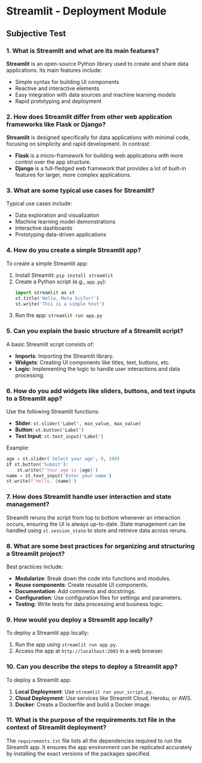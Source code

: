 # Streamlit - Deployment Module

## Subjective Test

### 1. What is Streamlit and what are its main features?
**Streamlit** is an open-source Python library used to create and share data applications. Its main features include:
- Simple syntax for building UI components
- Reactive and interactive elements
- Easy integration with data sources and machine learning models
- Rapid prototyping and deployment

### 2. How does Streamlit differ from other web application frameworks like Flask or Django?
**Streamlit** is designed specifically for data applications with minimal code, focusing on simplicity and rapid development. In contrast:
- **Flask** is a micro-framework for building web applications with more control over the app structure.
- **Django** is a full-fledged web framework that provides a lot of built-in features for larger, more complex applications.

### 3. What are some typical use cases for Streamlit?
Typical use cases include:
- Data exploration and visualization
- Machine learning model demonstrations
- Interactive dashboards
- Prototyping data-driven applications

### 4. How do you create a simple Streamlit app?
To create a simple Streamlit app:
1. Install Streamlit: `pip install streamlit`
2. Create a Python script (e.g., `app.py`):
    ```python
    import streamlit as st
    st.title('Hello, Meta Scifor!')
    st.write('This is a simple test')
    ```
3. Run the app: `streamlit run app.py`

### 5. Can you explain the basic structure of a Streamlit script?
A basic Streamlit script consists of:
- **Imports**: Importing the Streamlit library.
- **Widgets**: Creating UI components like titles, text, buttons, etc.
- **Logic**: Implementing the logic to handle user interactions and data processing.

### 6. How do you add widgets like sliders, buttons, and text inputs to a Streamlit app?
Use the following Streamlit functions:
- **Slider**: `st.slider('Label', min_value, max_value)`
- **Button**: `st.button('Label')`
- **Text Input**: `st.text_input('Label')`

Example:
```python
age = st.slider('Select your age', 0, 100)
if st.button('Submit'):
    st.write(f'Your age is {age}')
name = st.text_input('Enter your name')
st.write(f'Hello, {name}')
```

### 7. How does Streamlit handle user interaction and state management?
Streamlit reruns the script from top to bottom whenever an interaction occurs, ensuring the UI is always up-to-date. State management can be handled using `st.session_state` to store and retrieve data across reruns.

### 8. What are some best practices for organizing and structuring a Streamlit project?
Best practices include:
- **Modularize**: Break down the code into functions and modules.
- **Reuse components**: Create reusable UI components.
- **Documentation**: Add comments and docstrings.
- **Configuration**: Use configuration files for settings and parameters.
- **Testing**: Write tests for data processing and business logic.

### 9. How would you deploy a Streamlit app locally?
To deploy a Streamlit app locally:
1. Run the app using `streamlit run app.py`.
2. Access the app at `http://localhost:2003` in a web browser.

### 10. Can you describe the steps to deploy a Streamlit app?
To deploy a Streamlit app:
1. **Local Deployment**: Use `streamlit run your_script.py`.
2. **Cloud Deployment**: Use services like Streamlit Cloud, Heroku, or AWS.
3. **Docker**: Create a Dockerfile and build a Docker image.

### 11. What is the purpose of the requirements.txt file in the context of Streamlit deployment?
The `requirements.txt` file lists all the dependencies required to run the Streamlit app. It ensures the app environment can be replicated accurately by installing the exact versions of the packages specified.
